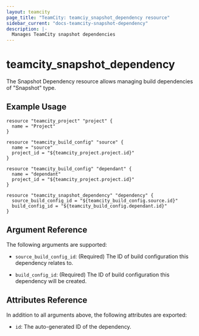 ```yaml
---
layout: teamcity
page_title: "TeamCity: teamciy_snapshot_dependency resource"
sidebar_current: "docs-teamcity-snapshot-dependency"
description: |-
  Manages TeamCity snapshot dependencies
---
```


# teamcity\_snapshot\_dependency

The Snapshot Dependency resource allows managing build dependencies of "Snapshot" type.

## Example Usage

```hcl
resource "teamcity_project" "project" {
  name = "Project"
}

resource "teamcity_build_config" "source" {
  name = "source"
  project_id = "${teamcity_project.project.id}"
}

resource "teamcity_build_config" "dependant" {
  name = "dependant"
  project_id = "${teamcity_project.project.id}"
}

resource "teamcity_snapshot_dependency" "dependency" {
  source_build_config_id = "${teamcity_build_config.source.id}"
  build_config_id = "${teamcity_build_config.dependant.id}"
}
```

## Argument Reference

The following arguments are supported:

* `source_build_config_id`: (Required) The ID of build configuration this dependency relates to.

* `build_config_id`: (Required) The ID of build configuration this dependency will be created.

## Attributes Reference
In addition to all arguments above, the following attributes are exported:

* `id`: The auto-generated ID of the dependency.
